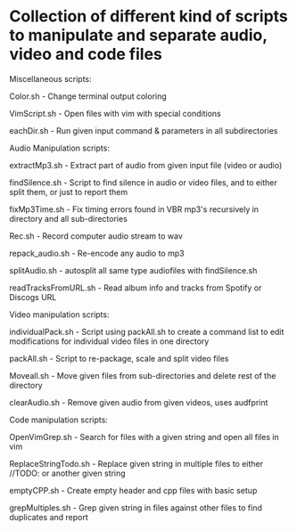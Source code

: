 # Collection of different kind of scripts to manipulate and separate audio, video and code files

Miscellaneous scripts:

Color.sh                - Change terminal output coloring

VimScript.sh            - Open files with vim with special conditions

eachDir.sh              - Run given input command & parameters in all subdirectories


Audio Manipulation scripts:

extractMp3.sh           - Extract part of audio from given input file (video or audio)

findSilence.sh          - Script to find silence in audio or video files, and to either split them, or just to report them

fixMp3Time.sh           - Fix timing errors found in VBR mp3's recursively in directory and all sub-directories

Rec.sh                  - Record computer audio stream to wav

repack_audio.sh         - Re-encode any audio to mp3

splitAudio.sh           - autosplit all same type audiofiles with findSilence.sh

readTracksFromURL.sh    - Read album info and tracks from Spotify or Discogs URL


Video manipulation scripts:

individualPack.sh       - Script using packAll.sh to create a command list to edit modifications for individual video files in one directory

packAll.sh              - Script to re-package, scale and split video files

Moveall.sh              - Move given files from sub-directories and delete rest of the directory

clearAudio.sh           - Remove given audio from given videos, uses audfprint


Code manipulation scripts:

OpenVimGrep.sh          - Search for files with a given string and open all files in vim

ReplaceStringTodo.sh    - Replace given string in multiple files to either //TODO: or another given string

emptyCPP.sh             - Create empty header and cpp files with basic setup

grepMultiples.sh        - Grep given string in files against other files to find duplicates and report
